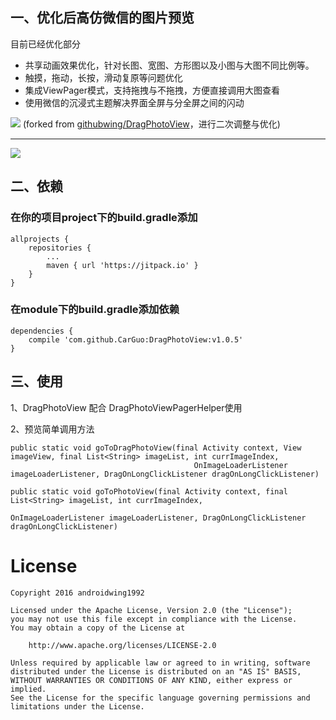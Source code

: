 ## 一、优化后高仿微信的图片预览


目前已经优化部分

* 共享动画效果优化，针对长图、宽图、方形图以及小图与大图不同比例等。
* 触摸，拖动，长按，滑动复原等问题优化
* 集成ViewPager模式，支持拖拽与不拖拽，方便直接调用大图查看
* 使用微信的沉浸式主题解决界面全屏与分全屏之间的闪动

[![](https://jitpack.io/v/CarGuo/DragPhotoView.svg)](https://jitpack.io/#CarGuo/DragPhotoView)
(forked from [githubwing/DragPhotoView](https://github.com/githubwing/DragPhotoView)，进行二次调整与优化)

------------------------------------------------------------------

![](https://github.com/githubwing/DragPhotoView/raw/master/img/img.gif)

## 二、依赖

### 在你的项目project下的build.gradle添加
```
allprojects {
	repositories {
		...
		maven { url 'https://jitpack.io' }
	}
}
```
### 在module下的build.gradle添加依赖

```
dependencies {
    compile 'com.github.CarGuo:DragPhotoView:v1.0.5'
}

```

## 三、使用

1、DragPhotoView 配合 DragPhotoViewPagerHelper使用


2、预览简单调用方法

```
public static void goToDragPhotoView(final Activity context, View imageView, final List<String> imageList, int currImageIndex,
                                         OnImageLoaderListener imageLoaderListener, DragOnLongClickListener dragOnLongClickListener)

public static void goToPhotoView(final Activity context, final List<String> imageList, int currImageIndex,
                                                    OnImageLoaderListener imageLoaderListener, DragOnLongClickListener dragOnLongClickListener)
```

# License

    Copyright 2016 androidwing1992

    Licensed under the Apache License, Version 2.0 (the "License");
    you may not use this file except in compliance with the License.
    You may obtain a copy of the License at
    
        http://www.apache.org/licenses/LICENSE-2.0
    
    Unless required by applicable law or agreed to in writing, software
    distributed under the License is distributed on an "AS IS" BASIS,
    WITHOUT WARRANTIES OR CONDITIONS OF ANY KIND, either express or implied.
    See the License for the specific language governing permissions and
    limitations under the License.
